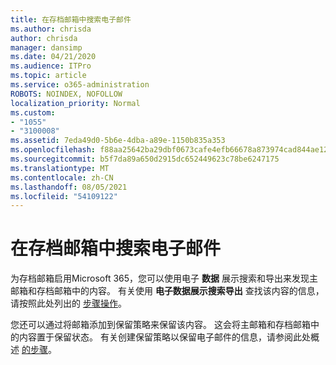```yaml
---
title: 在存档邮箱中搜索电子邮件
ms.author: chrisda
author: chrisda
manager: dansimp
ms.date: 04/21/2020
ms.audience: ITPro
ms.topic: article
ms.service: o365-administration
ROBOTS: NOINDEX, NOFOLLOW
localization_priority: Normal
ms.custom:
- "1055"
- "3100008"
ms.assetid: 7eda49d0-5b6e-4dba-a89e-1150b835a353
ms.openlocfilehash: f88aa25642ba29dbf0673cafe4efb66678a873974cad844ae12fc35287915f33
ms.sourcegitcommit: b5f7da89a650d2915dc652449623c78be6247175
ms.translationtype: MT
ms.contentlocale: zh-CN
ms.lasthandoff: 08/05/2021
ms.locfileid: "54109122"
---
```

# <a name="search-for-email-in-the-archive-mailbox"></a>在存档邮箱中搜索电子邮件

为存档邮箱启用Microsoft 365，您可以使用电子 **数据** 展示搜索和导出来发现主邮箱和存档邮箱中的内容。 有关使用 **电子数据展示搜索导出** 查找该内容的信息，请按照此处列出的 [步骤操作](https://docs.microsoft.com/microsoft-365/compliance/export-search-results)。
  
您还可以通过将邮箱添加到保留策略来保留该内容。 这会将主邮箱和存档邮箱中的内容置于保留状态。 有关创建保留策略以保留电子邮件的信息，请参阅此处概述 [的步骤](https://docs.microsoft.com/microsoft-365/compliance/retention-policies)。
  